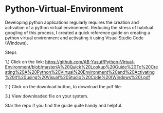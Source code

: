 # Python-Virtual-Environment
Developing python applications regularly requires the creation and activation of a python virtual environment. Reducing the stress of habitual googling of this process, I created a quick reference guide on creating a python virtual environment and activating it using Visual Studio Code (Windows). 

Steps

1.) Click on the link:
https://github.com/AB-Yusuf/Python-Virtual-Environment/blob/master/A%20Quick%20Lookup%20Guide%20To%20Creating%20A%20Python%20Virtual%20Environment%20and%20Activating%20it%20using%20Visual%20Studio%20Code%20(Windows%20).pdf

2.) Click on the download button, to download the pdf file.

3.) View downloaded file on your system.



Star the repo if you find the guide quite handy and helpful.
